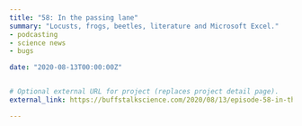 ```yaml
---
title: "58: In the passing lane"
summary: "Locusts, frogs, beetles, literature and Microsoft Excel."
- podcasting
- science news
- bugs

date: "2020-08-13T00:00:00Z"


# Optional external URL for project (replaces project detail page).
external_link: https://buffstalkscience.com/2020/08/13/episode-58-in-the-passing-lane/

---
```

